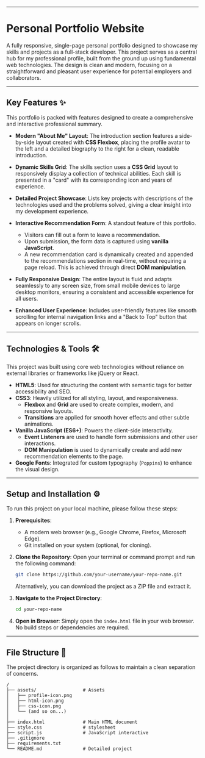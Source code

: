 
-----

# Personal Portfolio Website

A fully responsive, single-page personal portfolio designed to showcase my skills and projects as a full-stack developer. This project serves as a central hub for my professional profile, built from the ground up using fundamental web technologies. The design is clean and modern, focusing on a straightforward and pleasant user experience for potential employers and collaborators.

-----

## Key Features ✨

This portfolio is packed with features designed to create a comprehensive and interactive professional summary.

  * **Modern "About Me" Layout**: The introduction section features a side-by-side layout created with **CSS Flexbox**, placing the profile avatar to the left and a detailed biography to the right for a clean, readable introduction.

  * **Dynamic Skills Grid**: The skills section uses a **CSS Grid** layout to responsively display a collection of technical abilities. Each skill is presented in a "card" with its corresponding icon and years of experience.

  * **Detailed Project Showcase**: Lists key projects with descriptions of the technologies used and the problems solved, giving a clear insight into my development experience.

  * **Interactive Recommendation Form**: A standout feature of this portfolio.

      * Visitors can fill out a form to leave a recommendation.
      * Upon submission, the form data is captured using **vanilla JavaScript**.
      * A new recommendation card is dynamically created and appended to the recommendations section in real-time, without requiring a page reload. This is achieved through direct **DOM manipulation**.

  * **Fully Responsive Design**: The entire layout is fluid and adapts seamlessly to any screen size, from small mobile devices to large desktop monitors, ensuring a consistent and accessible experience for all users.

  * **Enhanced User Experience**: Includes user-friendly features like smooth scrolling for internal navigation links and a "Back to Top" button that appears on longer scrolls.

-----

## Technologies & Tools 🛠️

This project was built using core web technologies without reliance on external libraries or frameworks like jQuery or React.

  * **HTML5**: Used for structuring the content with semantic tags for better accessibility and SEO.
  * **CSS3**: Heavily utilized for all styling, layout, and responsiveness.
      * **Flexbox** and **Grid** are used to create complex, modern, and responsive layouts.
      * **Transitions** are applied for smooth hover effects and other subtle animations.
  * **Vanilla JavaScript (ES6+)**: Powers the client-side interactivity.
      * **Event Listeners** are used to handle form submissions and other user interactions.
      * **DOM Manipulation** is used to dynamically create and add new recommendation elements to the page.
  * **Google Fonts**: Integrated for custom typography (`Poppins`) to enhance the visual design.

-----

## Setup and Installation ⚙️

To run this project on your local machine, please follow these steps:

1.  **Prerequisites**:

      * A modern web browser (e.g., Google Chrome, Firefox, Microsoft Edge).
      * Git installed on your system (optional, for cloning).

2.  **Clone the Repository**:
    Open your terminal or command prompt and run the following command:

    ```bash
    git clone https://github.com/your-username/your-repo-name.git
    ```

    Alternatively, you can download the project as a ZIP file and extract it.

3.  **Navigate to the Project Directory**:

    ```bash
    cd your-repo-name
    ```

4.  **Open in Browser**:
    Simply open the `index.html` file in your web browser. No build steps or dependencies are required.

-----

## File Structure 🌳

The project directory is organized as follows to maintain a clean separation of concerns.

```
/
├── assets/                 # Assets
│   ├── profile-icon.png
│   ├── html-icon.png
│   ├── css-icon.png
│   └── (and so on...)
│
├── index.html              # Main HTML document 
├── style.css               # stylesheet 
├── script.js               # JavaScript interactive 
├── .gitignore
├── requirements.txt
└── README.md               # Detailed project 
```

